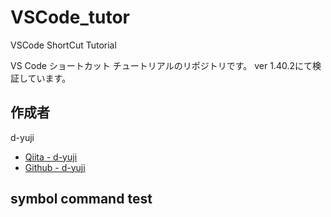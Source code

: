 # VSCode_tutor
VSCode ShortCut Tutorial

VS Code ショートカット チュートリアルのリポジトリです。
ver 1.40.2にて検証しています。

## 作成者
d-yuji
* [Qiita - d-yuji](https://qiita.com/d-yuji)
* [Github - d-yuji](https://github.com/d-yuji)

## symbol command test